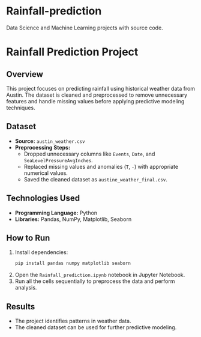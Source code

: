 # Rainfall-prediction
Data Science and Machine Learning projects with source code.
# Rainfall Prediction Project

## Overview
This project focuses on predicting rainfall using historical weather data from Austin. The dataset is cleaned and preprocessed to remove unnecessary features and handle missing values before applying predictive modeling techniques.

## Dataset
- **Source:** `austin_weather.csv`
- **Preprocessing Steps:**
  - Dropped unnecessary columns like `Events`, `Date`, and `SeaLevelPressureAvgInches`.
  - Replaced missing values and anomalies (`T`, `-`) with appropriate numerical values.
  - Saved the cleaned dataset as `austine_weather_final.csv`.

## Technologies Used
- **Programming Language:** Python
- **Libraries:** Pandas, NumPy, Matplotlib, Seaborn

## How to Run
1. Install dependencies:
   ```bash
   pip install pandas numpy matplotlib seaborn
   ```
2. Open the `Rainfall_prediction.ipynb` notebook in Jupyter Notebook.
3. Run all the cells sequentially to preprocess the data and perform analysis.

## Results
- The project identifies patterns in weather data.
- The cleaned dataset can be used for further predictive modeling.




